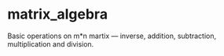 # matrix_algebra
Basic operations on m*n martix — inverse, addition, subtraction, multiplication and division. 
